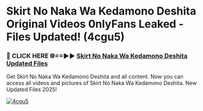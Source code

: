 # Skirt No Naka Wa Kedamono Deshita Original Videos 0nlyFans Leaked - Files Updated! (4cgu5)

<h3>🔴 CLICK HERE 🌐==►► <a href="https://tinyurl.com/up5wt9bj" rel="nofollow">Skirt No Naka Wa Kedamono Deshita Updated Files</a></h3>

Get Skirt No Naka Wa Kedamono Deshita and all content. Now you can access all videos and pictures of Skirt No Naka Wa Kedamono Deshita. New Updated Files 2025!

[![4cgu5](https://i.imgur.com/ABiUzMV.gif)](https://tinyurl.com/up5wt9bj)
